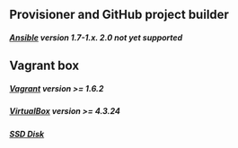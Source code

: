 ## Provisioner and GitHub project builder
##### [Ansible](http://docs.ansible.com/ansible/intro_installation.html#installation) version 1.7-1.x. 2.0 not yet supported

## Vagrant box
##### [Vagrant](https://www.vagrantup.com/downloads.html) version >= 1.6.2
##### [VirtualBox](https://www.virtualbox.org/wiki/Downloads) version >= 4.3.24
##### [SSD Disk](https://en.wikipedia.org/wiki/Solid-state_drive)